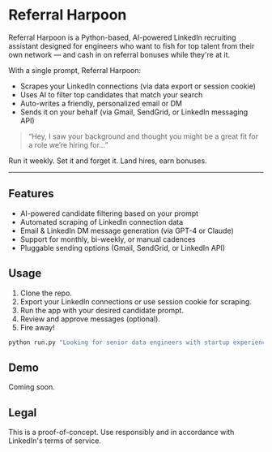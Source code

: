 # Referral Harpoon

Referral Harpoon is a Python-based, AI-powered LinkedIn recruiting assistant designed for engineers who want to fish for top talent from their own network — and cash in on referral bonuses while they're at it.

With a single prompt, Referral Harpoon:

- Scrapes your LinkedIn connections (via data export or session cookie)
- Uses AI to filter top candidates that match your search
- Auto-writes a friendly, personalized email or DM
- Sends it on your behalf (via Gmail, SendGrid, or LinkedIn messaging API)

> “Hey, I saw your background and thought you might be a great fit for a role we’re hiring for…”

Run it weekly. Set it and forget it. Land hires, earn bonuses.

---

## Features

- AI-powered candidate filtering based on your prompt
- Automated scraping of LinkedIn connection data
- Email & LinkedIn DM message generation (via GPT-4 or Claude)
- Support for monthly, bi-weekly, or manual cadences
- Pluggable sending options (Gmail, SendGrid, or LinkedIn API)

## Usage

1. Clone the repo.
2. Export your LinkedIn connections or use session cookie for scraping.
3. Run the app with your desired candidate prompt.
4. Review and approve messages (optional).
5. Fire away!

```bash
python run.py "Looking for senior data engineers with startup experience"
```

## Demo

Coming soon.

## Legal

This is a proof-of-concept. Use responsibly and in accordance with LinkedIn's terms of service.

